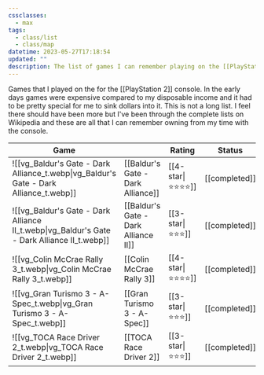 ```yaml
---
cssclasses:
  - max
tags:
  - class/list
  - class/map
datetime: 2023-05-27T17:18:54
updated: ""
description: The list of games I can remember playing on the [[PlayStation 2]] platform.
---
```

Games that I played on the for the [[PlayStation 2]] console. In the early days games were expensive compared to my disposable income and it had to be pretty special for me to sink dollars into it. This is not a long list. I feel there should have been more but I've been through the complete lists on Wikipedia and these are all that I can remember owning from my time with the console.

<!-- QueryToSerialize: table without id embed(link(thumbnail)) as "Game", file.link as "", rating as Rating, link(split( filter(file.tags, (t) => startswith(t, "#status") )[0], "/" )[1]) as Status from #class/video-game where contains(platform, [[PlayStation 2]]) sort file.name -->
<!-- SerializedQuery: table without id embed(link(thumbnail)) as "Game", file.link as "", rating as Rating, link(split( filter(file.tags, (t) => startswith(t, "#status") )[0], "/" )[1]) as Status from #class/video-game where contains(platform, [[PlayStation 2]]) sort file.name -->

| Game                                                                                                             |                                                                                        | Rating                               | Status                                   |
| ---------------------------------------------------------------------------------------------------------------- | -------------------------------------------------------------------------------------- | ------------------------------------ | ---------------------------------------- |
| ![[vg_Baldur's Gate - Dark Alliance_t.webp\|vg_Baldur's Gate - Dark Alliance_t.webp]]       | [[Baldur's Gate - Dark Alliance]]       | [[4-star\|⭐️⭐️⭐️⭐️]] | [[completed]] |
| ![[vg_Baldur's Gate - Dark Alliance II_t.webp\|vg_Baldur's Gate - Dark Alliance II_t.webp]] | [[Baldur's Gate - Dark Alliance II]] | [[3-star\|⭐️⭐️⭐️]]   | [[completed]] |
| ![[vg_Colin McCrae Rally 3_t.webp\|vg_Colin McCrae Rally 3_t.webp]]                         | [[Colin McCrae Rally 3]]                         | [[4-star\|⭐️⭐️⭐️⭐️]] | [[completed]] |
| ![[vg_Gran Turismo 3 - A-Spec_t.webp\|vg_Gran Turismo 3 - A-Spec_t.webp]]                   | [[Gran Turismo 3 - A-Spec]]                   | [[3-star\|⭐️⭐️⭐️]]   | [[completed]] |
| ![[vg_TOCA Race Driver 2_t.webp\|vg_TOCA Race Driver 2_t.webp]]                             | [[TOCA Race Driver 2]]                             | [[3-star\|⭐️⭐️⭐️]]   | [[completed]] |
<!-- SerializedQuery END -->

